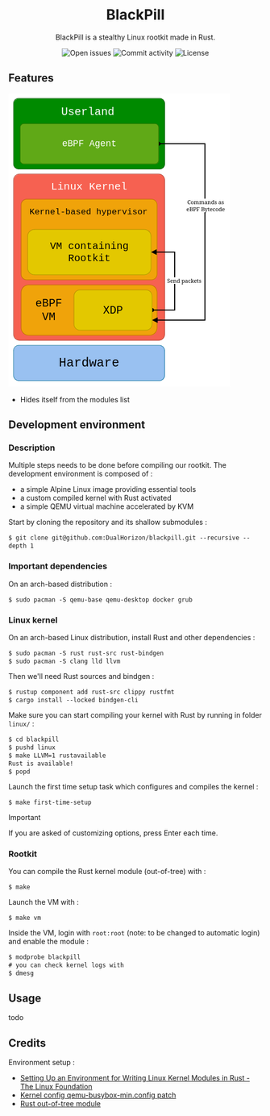 <h1 align="center">BlackPill</h1>
<p align="center">BlackPill is a stealthy Linux rootkit made in Rust.<p>
<div align="center">
    <img alt="Open issues"     src="https://img.shields.io/github/issues/DualHorizon/blackpill?style=for-the-badge&color=%23973B21&labelColor=%230C1510">
    <img alt="Commit activity" src="https://img.shields.io/github/commit-activity/w/DualHorizon/blackpill?style=for-the-badge&color=%23973B21&labelColor=%230C1510">
    <img alt="License"         src="https://img.shields.io/github/license/DualHorizon/blackpill?style=for-the-badge&color=%23973B21&labelColor=%230C1510">
</div>

## Features

![Rootkit simple architecture schema](assets/blackpill-rootkit-overview.drawio.png)

- Hides itself from the modules list

## Development environment

### Description

Multiple steps needs to be done before compiling our rootkit. The development environment is composed of :
- a simple Alpine Linux image providing essential tools
- a custom compiled kernel with Rust activated
- a simple QEMU virtual machine accelerated by KVM

Start by cloning the repository and its shallow submodules :
```shell
$ git clone git@github.com:DualHorizon/blackpill.git --recursive --depth 1
```

### Important dependencies

On an arch-based distribution :

```shell
$ sudo pacman -S qemu-base qemu-desktop docker grub
```

### Linux kernel

On an arch-based Linux distribution, install Rust and other dependencies :

```shell
$ sudo pacman -S rust rust-src rust-bindgen
$ sudo pacman -S clang lld llvm
```

Then we'll need Rust sources and bindgen :

```shell
$ rustup component add rust-src clippy rustfmt
$ cargo install --locked bindgen-cli
```

Make sure you can start compiling your kernel with Rust by running in folder `linux/` :

```shell
$ cd blackpill
$ pushd linux
$ make LLVM=1 rustavailable
Rust is available!
$ popd
```

Launch the first time setup task which configures and compiles the kernel :

```shell
$ make first-time-setup
```

> [!IMPORTANT]
> If you are asked of customizing options, press Enter each time.

### Rootkit

You can compile the Rust kernel module (out-of-tree) with :

```shell
$ make
```

Launch the VM with :

```shell
$ make vm
```

Inside the VM, login with `root:root` (note: to be changed to automatic login) and enable the module :

```shell
$ modprobe blackpill
# you can check kernel logs with
$ dmesg
```

## Usage

todo

## Credits

Environment setup :
- [Setting Up an Environment for Writing Linux Kernel Modules in Rust - The Linux Foundation](https://www.youtube.com/watch?v=tPs1uRqOnlk)
- [Kernel config qemu-busybox-min.config patch](https://lore.kernel.org/rust-for-linux/20230609063118.24852-18-amiculas@cisco.com/)
- [Rust out-of-tree module](https://github.com/Rust-for-Linux/rust-out-of-tree-module)
